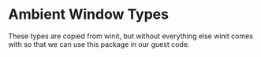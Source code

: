 # Ambient Window Types

These types are copied from winit, but without everything else winit comes with so that we can use this package in our guest code.
